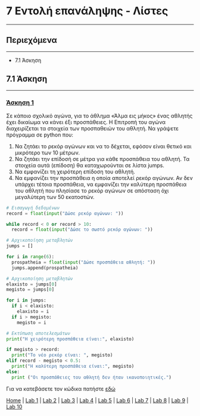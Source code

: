 # 7 Εντολή επανάληψης - Λίστες

---

## Περιεχόμενα

---

- 7.1 Άσκηση

## 7.1 Άσκηση

---

### [Άσκηση 1](source/lab_07/lab_07_exercise_1.py)

Σε κάποιο σχολικό αγώνα, για το άθλημα «Άλμα εις μήκος» ένας αθλητής έχει δικαίωμα να κάνει έξι προσπάθειες. Η Επιτροπή του αγώνα διαχειρίζεται τα στοιχεία των προσπαθειών του αθλητή. Να γράψετε πρόγραμμα σε python που:

1. Να ζητάει το ρεκόρ αγώνων και να το δέχεται, εφόσον είναι θετικό και μικρότερο των 10 μέτρων.
2. Να ζητάει την επίδοσή σε μέτρα για κάθε προσπάθεια του αθλητή. Τα στοιχεία αυτά (επίδοση) θα καταχωρούνται σε λίστα jumps.
3. Να εμφανίζει τη χειρότερη επίδοση του αθλητή.
4. Να εμφανίζει την προσπάθεια η οποία αποτελεί ρεκόρ αγώνων. Αν δεν υπάρχει τέτοια προσπάθεια, να εμφανίζει την καλύτερη προσπάθεια του αθλητή που πλησίασε το ρεκόρ αγώνων σε απόσταση όχι μεγαλύτερη των 50 εκατοστών.

```python
# Εισαγωγή δεδομένων
record = float(input("Δώσε ρεκόρ αγώνων: "))

while record < 0 or record > 10:
  record = float(input("Δώσε το σωστό ρεκόρ αγώνων: "))

# Αρχικοποίηση μεταβλητών
jumps = []

for i in range(6):
  prospatheia = float(input("Δώσε προσπάθεια αθλητή: "))
  jumps.append(prospatheia)

# Αρχικοποίηση μεταβλητών
elaxisto = jumps[0]
megisto = jumps[0]

for i in jumps:
  if i < elaxisto:
    elaxisto = i
  if i > megisto:
    megisto = i

# Εκτύπωση αποτελεσμάτων
print("H χειρότερη προσπάθεια είναι:", elaxisto)

if megisto > record:
  print("Το νέο ρεκόρ είναι: ", megisto)
elif record - megisto < 0.5:
  print("H καλύτερη προσπάθεια είναι:", megisto)
else:
  print ("Oι προσπάθειες του αθλητή δεν ήταν ικανοποιητικές.")
```

Για να κατεβάσετε τον κώδικα πατήστε [εδώ](source/lab_07/lab_07_exercise_1.py)

[Home](../README.md) | [Lab 1](lab_01.md) | [Lab 2](lab_02.md) | [Lab 3](lab_03.md) | [Lab 4](lab_04.md) | [Lab 5](lab_05.md) | [Lab 6](lab_06.md) | [Lab 7](lab_07.md) | [Lab 8](lab_08.md) | [Lab 9](lab_09.md) | [Lab 10](lab_10.md)
